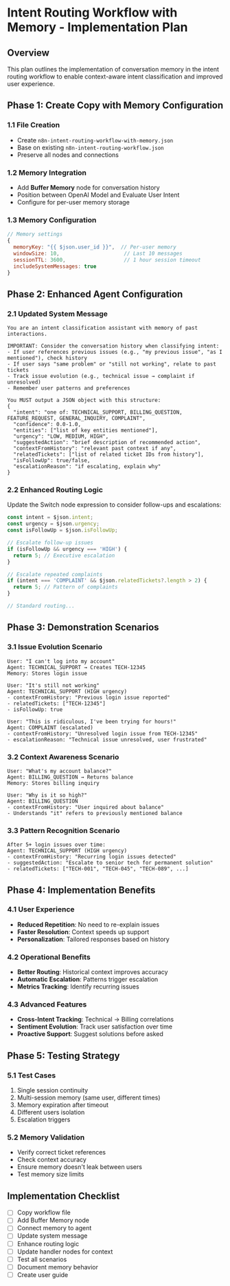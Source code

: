 # Intent Routing Workflow with Memory - Implementation Plan

## Overview
This plan outlines the implementation of conversation memory in the intent routing workflow to enable context-aware intent classification and improved user experience.

## Phase 1: Create Copy with Memory Configuration

### 1.1 File Creation
- Create `n8n-intent-routing-workflow-with-memory.json`
- Base on existing `n8n-intent-routing-workflow.json`
- Preserve all nodes and connections

### 1.2 Memory Integration
- Add **Buffer Memory** node for conversation history
- Position between OpenAI Model and Evaluate User Intent
- Configure for per-user memory storage

### 1.3 Memory Configuration
```javascript
// Memory settings
{
  memoryKey: "{{ $json.user_id }}",  // Per-user memory
  windowSize: 10,                     // Last 10 messages
  sessionTTL: 3600,                   // 1 hour session timeout
  includeSystemMessages: true
}
```

## Phase 2: Enhanced Agent Configuration

### 2.1 Updated System Message
```
You are an intent classification assistant with memory of past interactions.

IMPORTANT: Consider the conversation history when classifying intent:
- If user references previous issues (e.g., "my previous issue", "as I mentioned"), check history
- If user says "same problem" or "still not working", relate to past tickets
- Track issue evolution (e.g., technical issue → complaint if unresolved)
- Remember user patterns and preferences

You MUST output a JSON object with this structure:
{
  "intent": "one of: TECHNICAL_SUPPORT, BILLING_QUESTION, FEATURE_REQUEST, GENERAL_INQUIRY, COMPLAINT",
  "confidence": 0.0-1.0,
  "entities": ["list of key entities mentioned"],
  "urgency": "LOW, MEDIUM, HIGH",
  "suggestedAction": "brief description of recommended action",
  "contextFromHistory": "relevant past context if any",
  "relatedTickets": ["list of related ticket IDs from history"],
  "isFollowUp": true/false,
  "escalationReason": "if escalating, explain why"
}
```

### 2.2 Enhanced Routing Logic
Update the Switch node expression to consider follow-ups and escalations:
```javascript
const intent = $json.intent;
const urgency = $json.urgency;
const isFollowUp = $json.isFollowUp;

// Escalate follow-up issues
if (isFollowUp && urgency === 'HIGH') {
  return 5; // Executive escalation
}

// Escalate repeated complaints
if (intent === 'COMPLAINT' && $json.relatedTickets?.length > 2) {
  return 5; // Pattern of complaints
}

// Standard routing...
```

## Phase 3: Demonstration Scenarios

### 3.1 Issue Evolution Scenario
```
User: "I can't log into my account"
Agent: TECHNICAL_SUPPORT → Creates TECH-12345
Memory: Stores login issue

User: "It's still not working"
Agent: TECHNICAL_SUPPORT (HIGH urgency)
- contextFromHistory: "Previous login issue reported"
- relatedTickets: ["TECH-12345"]
- isFollowUp: true

User: "This is ridiculous, I've been trying for hours!"
Agent: COMPLAINT (escalated)
- contextFromHistory: "Unresolved login issue from TECH-12345"
- escalationReason: "Technical issue unresolved, user frustrated"
```

### 3.2 Context Awareness Scenario
```
User: "What's my account balance?"
Agent: BILLING_QUESTION → Returns balance
Memory: Stores billing inquiry

User: "Why is it so high?"
Agent: BILLING_QUESTION
- contextFromHistory: "User inquired about balance"
- Understands "it" refers to previously mentioned balance
```

### 3.3 Pattern Recognition Scenario
```
After 5+ login issues over time:
Agent: TECHNICAL_SUPPORT (HIGH urgency)
- contextFromHistory: "Recurring login issues detected"
- suggestedAction: "Escalate to senior tech for permanent solution"
- relatedTickets: ["TECH-001", "TECH-045", "TECH-089", ...]
```

## Phase 4: Implementation Benefits

### 4.1 User Experience
- **Reduced Repetition**: No need to re-explain issues
- **Faster Resolution**: Context speeds up support
- **Personalization**: Tailored responses based on history

### 4.2 Operational Benefits
- **Better Routing**: Historical context improves accuracy
- **Automatic Escalation**: Patterns trigger escalation
- **Metrics Tracking**: Identify recurring issues

### 4.3 Advanced Features
- **Cross-Intent Tracking**: Technical → Billing correlations
- **Sentiment Evolution**: Track user satisfaction over time
- **Proactive Support**: Suggest solutions before asked

## Phase 5: Testing Strategy

### 5.1 Test Cases
1. Single session continuity
2. Multi-session memory (same user, different times)
3. Memory expiration after timeout
4. Different users isolation
5. Escalation triggers

### 5.2 Memory Validation
- Verify correct ticket references
- Check context accuracy
- Ensure memory doesn't leak between users
- Test memory size limits

## Implementation Checklist

- [ ] Copy workflow file
- [ ] Add Buffer Memory node
- [ ] Connect memory to agent
- [ ] Update system message
- [ ] Enhance routing logic
- [ ] Update handler nodes for context
- [ ] Test all scenarios
- [ ] Document memory behavior
- [ ] Create user guide